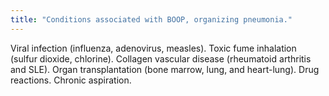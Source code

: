 ```yaml
---
title: "Conditions associated with BOOP, organizing pneumonia."
---
```

Viral infection (influenza, adenovirus, measles). Toxic fume inhalation (sulfur dioxide, chlorine). Collagen vascular disease (rheumatoid arthritis and SLE). Organ transplantation (bone marrow, lung, and heart-lung). Drug reactions. Chronic aspiration.

